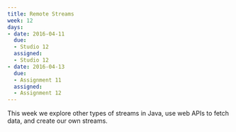 ```yaml
---
title: Remote Streams
week: 12
days:
- date: 2016-04-11
  due: 
  - Studio 12
  assigned:
  - Studio 12
- date: 2016-04-13
  due: 
  - Assignment 11
  assigned:
  - Assignment 12
---
```


This week we explore other types of streams in Java, use web APIs to fetch data, and create our own streams.